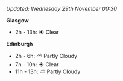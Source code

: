 *Updated: Wednesday 29th November 00:30*

**Glasgow**

* 2h - 13h: :sunny: Clear

**Edinburgh**

* 2h - 6h: :partly_sunny: Partly Cloudy
* 7h - 10h: :sunny: Clear
* 11h - 13h: :partly_sunny: Partly Cloudy
